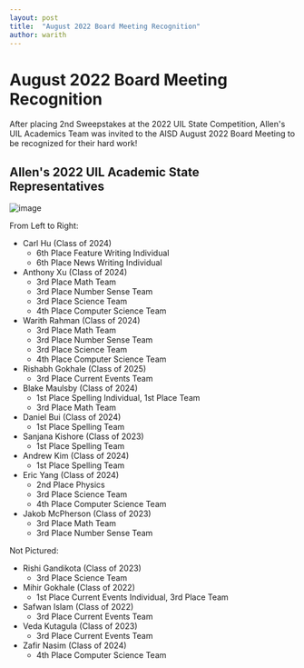 ```yaml
---
layout: post
title:  "August 2022 Board Meeting Recognition"
author: warith
---
```


# August 2022 Board Meeting Recognition

After placing 2nd Sweepstakes at the 2022 UIL State Competition, Allen's UIL Academics Team was invited to the AISD August 2022 Board Meeting to be recognized for 
their hard work!

## Allen's 2022 UIL Academic State Representatives

![image](https://user-images.githubusercontent.com/64328893/186042573-28445727-78e1-4b45-a1a4-bfddbf1b3617.png)

From Left to Right:
- Carl Hu (Class of 2024)
	- 6th Place Feature Writing Individual
	- 6th Place News Writing Individual
- Anthony Xu (Class of 2024)
	- 3rd Place Math Team
	- 3rd Place Number Sense Team
	- 3rd Place Science Team
	- 4th Place Computer Science Team
- Warith Rahman (Class of 2024)
	- 3rd Place Math Team
	- 3rd Place Number Sense Team
	- 3rd Place Science Team
	- 4th Place Computer Science Team
- Rishabh Gokhale (Class of 2025)
	- 3rd Place Current Events Team
- Blake Maulsby (Class of 2024)
	- 1st Place Spelling Individual, 1st Place Team
	- 3rd Place Math Team
- Daniel Bui (Class of 2024)
	- 1st Place Spelling Team
- Sanjana Kishore (Class of 2023)
	- 1st Place Spelling Team
- Andrew Kim (Class of 2024)
	- 1st Place Spelling Team
- Eric Yang (Class of 2024)
	- 2nd Place Physics
	- 3rd Place Science Team
	- 4th Place Computer Science Team
- Jakob McPherson (Class of 2023)
	- 3rd Place Math Team
	- 3rd Place Number Sense Team

Not Pictured:
- Rishi Gandikota (Class of 2023)
	- 3rd Place Science Team
- Mihir Gokhale (Class of 2022)
	- 1st Place Current Events Individual, 3rd Place Team
- Safwan Islam (Class of 2022)
	- 3rd Place Current Events Team
- Veda Kutagula (Class of 2023)
	- 3rd Place Current Events Team
- Zafir Nasim (Class of 2024)
	- 4th Place Computer Science Team
